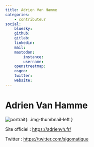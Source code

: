 ```yaml
---
title: Adrien Van Hamme
categories:
    - contributeur
social:
    bluesky:
    github:
    gitlab:
    linkedin:
    mail:
    mastodon:
        instance:
        username:
    openstreetmap:
    osgeo:
    twitter:
    website:
---
```


# Adrien Van Hamme

<!-- --8<-- [start:author-sign-block] -->

![portrait](https://cdn.geotribu.fr/img/internal/contributeurs/avha.jpg "portrait"){: .img-thumbnail-left }

Site officiel : <https://adrienvh.fr/>

Twitter : <https://twitter.com/sigomatique>

<!-- --8<-- [end:author-sign-block] -->
